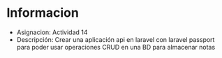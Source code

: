 # Informacion 
- Asignacion: Actividad 14
- Descripción: Crear una aplicación api en laravel con laravel passport para poder usar operaciones CRUD en una BD para almacenar notas 